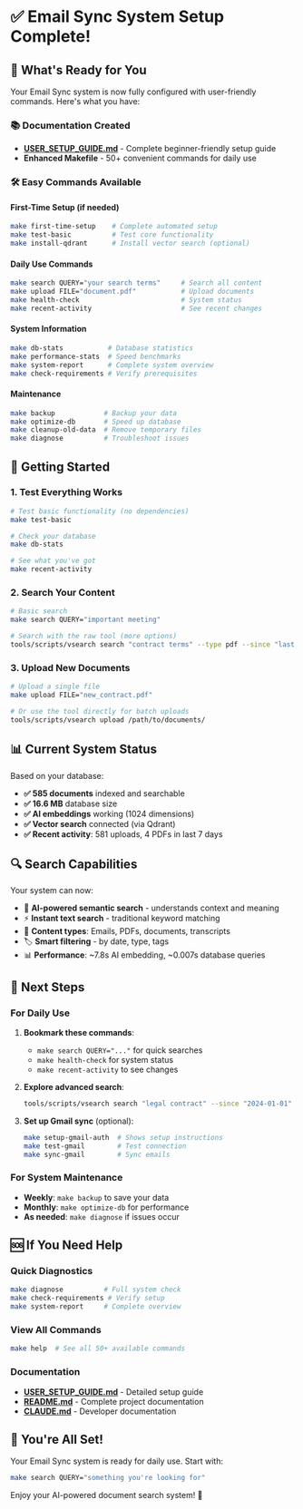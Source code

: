 # ✅ Email Sync System Setup Complete!

## 🎉 What's Ready for You

Your Email Sync system is now fully configured with user-friendly commands. Here's what you have:

### 📚 Documentation Created
- **[USER_SETUP_GUIDE.md](USER_SETUP_GUIDE.md)** - Complete beginner-friendly setup guide
- **Enhanced Makefile** - 50+ convenient commands for daily use

### 🛠️ Easy Commands Available

#### **First-Time Setup** (if needed)
```bash
make first-time-setup    # Complete automated setup
make test-basic          # Test core functionality  
make install-qdrant      # Install vector search (optional)
```

#### **Daily Use Commands** 
```bash
make search QUERY="your search terms"     # Search all content
make upload FILE="document.pdf"           # Upload documents
make health-check                         # System status
make recent-activity                      # See recent changes
```

#### **System Information**
```bash
make db-stats           # Database statistics
make performance-stats  # Speed benchmarks
make system-report      # Complete system overview
make check-requirements # Verify prerequisites
```

#### **Maintenance**
```bash
make backup            # Backup your data
make optimize-db       # Speed up database
make cleanup-old-data  # Remove temporary files
make diagnose          # Troubleshoot issues
```

## 🚀 Getting Started

### 1. Test Everything Works
```bash
# Test basic functionality (no dependencies)
make test-basic

# Check your database
make db-stats

# See what you've got
make recent-activity
```

### 2. Search Your Content
```bash
# Basic search
make search QUERY="important meeting"

# Search with the raw tool (more options)
tools/scripts/vsearch search "contract terms" --type pdf --since "last month"
```

### 3. Upload New Documents
```bash
# Upload a single file
make upload FILE="new_contract.pdf"

# Or use the tool directly for batch uploads
tools/scripts/vsearch upload /path/to/documents/
```

## 📊 Current System Status

Based on your database:
- **✅ 585 documents** indexed and searchable
- **✅ 16.6 MB** database size  
- **✅ AI embeddings** working (1024 dimensions)
- **✅ Vector search** connected (via Qdrant)
- **✅ Recent activity**: 581 uploads, 4 PDFs in last 7 days

## 🔍 Search Capabilities

Your system can now:
- 🧠 **AI-powered semantic search** - understands context and meaning
- ⚡ **Instant text search** - traditional keyword matching
- 📝 **Content types**: Emails, PDFs, documents, transcripts
- 🏷️ **Smart filtering** - by date, type, tags
- 📊 **Performance**: ~7.8s AI embedding, ~0.007s database queries

## 🎯 Next Steps

### For Daily Use
1. **Bookmark these commands**:
   - `make search QUERY="..."` for quick searches
   - `make health-check` for system status
   - `make recent-activity` to see changes

2. **Explore advanced search**:
   ```bash
   tools/scripts/vsearch search "legal contract" --since "2024-01-01" --type pdf
   ```

3. **Set up Gmail sync** (optional):
   ```bash
   make setup-gmail-auth  # Shows setup instructions
   make test-gmail        # Test connection
   make sync-gmail        # Sync emails
   ```

### For System Maintenance
- **Weekly**: `make backup` to save your data
- **Monthly**: `make optimize-db` for performance
- **As needed**: `make diagnose` if issues occur

## 🆘 If You Need Help

### Quick Diagnostics
```bash
make diagnose          # Full system check
make check-requirements # Verify setup
make system-report     # Complete overview
```

### View All Commands
```bash
make help  # See all 50+ available commands
```

### Documentation
- **[USER_SETUP_GUIDE.md](USER_SETUP_GUIDE.md)** - Detailed setup guide
- **[README.md](README.md)** - Complete project documentation
- **[CLAUDE.md](CLAUDE.md)** - Developer documentation

## 🎊 You're All Set!

Your Email Sync system is ready for daily use. Start with:

```bash
make search QUERY="something you're looking for"
```

Enjoy your AI-powered document search system! 🚀